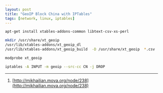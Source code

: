 ```yaml
---
layout: post
title: "GeoIP Block China with IPTables"
tags: [network, linux, iptables]
---
```


```bash
apt-get install xtables-addons-common libtext-csv-xs-perl

mkdir /usr/share/xt_geoip
/usr/lib/xtables-addons/xt_geoip_dl
/usr/lib/xtables-addons/xt_geoip_build  -D /usr/share/xt_geoip  *.csv

modprobe xt_geoip

iptables -A INPUT -m geoip --src-cc CN -j DROP
```

---
1. [http://mikhailian.mova.org/node/238](http://mikhailian.mova.org/node/238)
